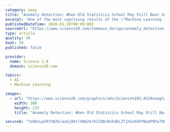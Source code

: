 ```yaml
---
category: news
title: "Anomaly Detection: When Old Statistics School May Still Beat Super-Duper Machine Learning"
excerpt: "One of the most suprising results of the \"Machine Learning for Jets\" (but really, for particle physics in general) workshop I attended in New York City two weeks ago was the outcome of a challenge that the organizers had proposed to the participants ..."
publishedDateTime: 2020-01-26T00:00:00Z
sourceUrl: "https://www.science20.com/tommaso_dorigo/anomaly_detection_when_old_statistics_school_may_still_beat_superduper_machine_learning-244714"
type: article
quality: 30
heat: 30
published: false

provider:
  name: Science 2.0
  domain: science20.com

topics:
  - AI
  - Machine Learning

images:
  - url: "https://www.science20.com/graphics/ads/Science%202.0%20swag%20ad.jpg"
    width: 300
    height: 225
    title: "Anomaly Detection: When Old Statistics School May Still Beat Super-Duper Machine Learning"

secured: "7s6HsLpSR7UQZG/axGj88rlXN42V/61lDBcWxhdELZTjhSv6OFPNuhP9Fe798o+IXb4d60NC98qaAaAGGXMtiYKZKxsTUsVI8LlAHKzJf4SlDyrPQu78qCAzhC9GqXm52Ima7HhzAT4AkeJ8NsW2KzztCAjCSqjqSFqPRwGaN2aKwnvF6C8o2qf5W9ubV8q7TGpizb3WOEMmTIHbNGTAYp3Ft4NIfR9foIHzTXuMwNwDhzbwgd7Ybcq/ubRB+YbYIP0oiHCl2pJKaG8fDxaKopF3q8Z9Lgp1siYWjAcRBkJoKc9YrFdePBSGrVPzPStc;z/xlOoSwbSHTqBSvVw+0ig=="
---
```


